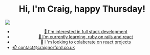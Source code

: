 <h1 align='center'>
    Hi, I'm Craig, happy Thursday!
</h1>

<a href="https://www.linkedin.com/in/craig-norford-9a33838a/" align='center'>
    <img src=”https://img.shields.io/badge/linkedin-%230077B5.svg?&style=for-the-badge&logo=linkedin&logoColor=white" 
</a>


- :eyes:  I'm interested in full stack development
- :seedling:  I'm currently learning, ruby on rails and react
- :revolving_hearts: I 'm looking to colaberate on react projects
- :mailbox:  contact@craignorford.co.uk